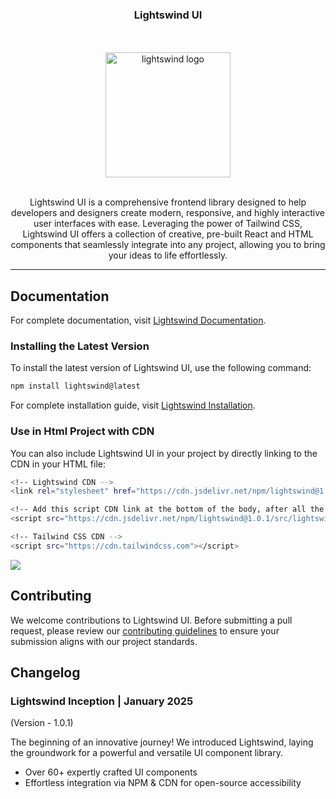 <h3 align="center">
  Lightswind UI
</h3>

<div align="center">
	<br>
	<br>
	<img src="https://firebasestorage.googleapis.com/v0/b/codewithmuhilandb.appspot.com/o/uploads%2FlightwindLogoDark.svg?alt=media&token=fbeb02bf-c2f9-4113-86d7-301a22829a4c" alt="lightswind logo" height="200">
	<br>
	<br>
</div>

<p align="center">
Lightswind UI is a comprehensive frontend library designed to help developers and designers create modern, responsive, and highly interactive user interfaces with ease. Leveraging the power of Tailwind CSS, Lightswind UI offers a collection of creative, pre-built React and HTML components that seamlessly integrate into any project, allowing you to bring your ideas to life effortlessly.
</p>

---

## Documentation

For complete documentation, visit [Lightswind Documentation](https://lightswind.com/docs).

### Installing the Latest Version

To install the latest version of Lightswind UI, use the following command:

```bash
npm install lightswind@latest
```
For complete installation guide, visit [Lightswind Installation](https://lightswind.com/docs/installation).


### Use in Html Project with CDN

You can also include Lightswind UI in your project by directly linking to the CDN in your HTML file:

```bash
<!-- Lightswind CDN -->
<link rel="stylesheet" href="https://cdn.jsdelivr.net/npm/lightswind@1.0.1/src/lightswind.css">

<!-- Add this script CDN link at the bottom of the body, after all the HTML content, and before any other script tags -->
<script src="https://cdn.jsdelivr.net/npm/lightswind@1.0.1/src/lightswind.min.js"></script>

<!-- Tailwind CSS CDN -->
<script src="https://cdn.tailwindcss.com"></script>
```

[![](https://data.jsdelivr.com/v1/package/npm/lightswind/badge)](https://www.jsdelivr.com/package/npm/lightswind)

## Contributing
We welcome contributions to Lightswind UI. Before submitting a pull request, please review our [contributing guidelines](https://lightswind.com/docs/license) to ensure your submission aligns with our project standards.

## Changelog

### Lightswind Inception | January 2025
(Version - 1.0.1)

The beginning of an innovative journey! We introduced Lightswind, laying the groundwork for a powerful and versatile UI component library.

 - Over 60+ expertly crafted UI components
 - Effortless integration via NPM & CDN for open-source accessibility

